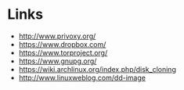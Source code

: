 Links
=====

- http://www.privoxy.org/
- https://www.dropbox.com/
- https://www.torproject.org/
- https://www.gnupg.org/
- https://wiki.archlinux.org/index.php/disk_cloning
- http://www.linuxweblog.com/dd-image